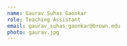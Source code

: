 ```yaml
---
name: Gaurav Suhas Gaonkar
role: Teaching Assistant
email: gaurav_suhas_gaonkar@brown.edu
photo: gaurav.jpg
---
```


